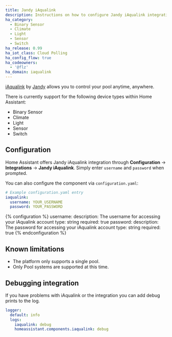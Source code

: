 ```yaml
---
title: Jandy iAqualink
description: Instructions on how to configure Jandy iAqualink integration.
ha_category:
  - Binary Sensor
  - Climate
  - Light
  - Sensor
  - Switch
ha_release: 0.99
ha_iot_class: Cloud Polling
ha_config_flow: true
ha_codeowners:
  - '@flz'
ha_domain: iaqualink
---
```


[iAqualink](https://www.iaqualink.com/) by [Jandy](https://www.jandy.com/) allows you to control your pool anytime, anywhere.

There is currently support for the following device types within Home Assistant:

- Binary Sensor
- Climate
- Light
- Sensor
- Switch

## Configuration

Home Assistant offers Jandy iAqualink integration through **Configuration** -> **Integrations** -> **Jandy iAqualink**. Simply enter `username` and `password` when prompted.

You can also configure the component via `configuration.yaml`:

```yaml
# Example configuration.yaml entry
iaqualink:
  username: YOUR_USERNAME
  password: YOUR_PASSWORD
```

{% configuration %}
username:
  description: The username for accessing your iAqualink account
  type: string
  required: true
password:
  description: The password for accessing your iAqualink account
  type: string
  required: true
{% endconfiguration %}

## Known limitations

- The platform only supports a single pool.
- Only Pool systems are supported at this time.

## Debugging integration

If you have problems with iAqualink or the integration you can add debug prints to the log.

```yaml
logger:
  default: info
  logs:
    iaqualink: debug
    homeassistant.components.iaqualink: debug
```
